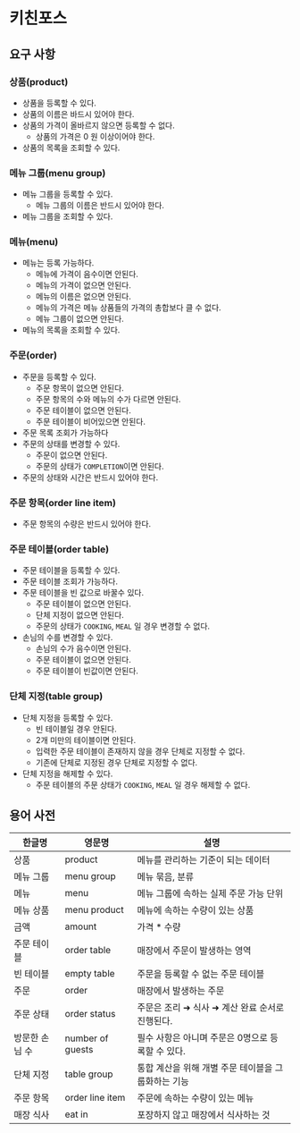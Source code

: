 # 키친포스

## 요구 사항

### 상품(product)

- 상품을 등록할 수 있다.
- 상품의 이름은 바드시 있어야 한다.
- 상품의 가격이 올바르지 않으면 등록할 수 없다.
    - 상품의 가격은 0 원 이상이어야 한다.
- 상품의 목록을 조회할 수 있다.

### 메뉴 그룹(menu group)

- 메뉴 그룹을 등록할 수 있다.
  - 메뉴 그룹의 이름은 반드시 있어야 한다.
- 메뉴 그룹을 조회할 수 있다.

### 메뉴(menu)

- 메뉴는 등록 가능하다.
    - 메뉴에 가격이 음수이면 안된다.
    - 메뉴의 가격이 없으면 안된다.
    - 메뉴의 이름은 없으면 안된다.
    - 메뉴의 가격은 메뉴 상품들의 가격의 총합보다 클 수 없다.
    - 메뉴 그룹이 없으면 안된다.
- 메뉴의 목록을 조회할 수 있다.

### 주문(order)

- 주문을 등록할 수 있다.
    - 주문 항목이 없으면 안된다.
    - 주문 항목의 수와 메뉴의 수가 다르면 안된다.
    - 주문 테이블이 없으면 안된다.
    - 주문 테이블이 비어있으면 안된다.
- 주문 목록 조회가 가능하다
- 주문의 상태를 변경할 수 있다.
    - 주문이 없으면 안된다.
    - 주문의 상태가 `COMPLETION`이면 안된다.
- 주문의 상태와 시간은 반드시 있어야 한다.

### 주문 항목(order line item)

- 주문 항목의 수량은 반드시 있어야 한다.

### 주문 테이블(order table)

- 주문 테이블을 등록할 수 있다.
- 주문 테이블 조회가 가능하다.
- 주문 테이블을 빈 값으로 바꿀수 있다.
    - 주문 테이블이 없으면 안된다.
    - 단체 지정이 없으면 안된다.
    - 주문의 상태가 `COOKING`, `MEAL` 일 경우 변경할 수 없다.
- 손님의 수를 변경할 수 있다.
    - 손님의 수가 음수이면 안된다.
    - 주문 테이블이 없으면 안된다.
    - 주문 테이블이 빈값이면 안된다.

### 단체 지정(table group)

- 단체 지정을 등록할 수 있다.
    - 빈 테이블일 경우 안된다.
    - 2개 미만의 테이블이면 안된다.
    - 입력한 주문 테이블이 존재하지 않을 경우 단체로 지정할 수 없다.
    - 기존에 단체로 지정된 경우 단체로 지정할 수 없다.
- 단체 지정을 해제할 수 있다.
    - 주문 테이블의 주문 상태가 `COOKING`, `MEAL` 일 경우 해제할 수 없다.

## 용어 사전

| 한글명 | 영문명 | 설명 |
| --- | --- | --- |
| 상품 | product | 메뉴를 관리하는 기준이 되는 데이터 |
| 메뉴 그룹 | menu group | 메뉴 묶음, 분류 |
| 메뉴 | menu | 메뉴 그룹에 속하는 실제 주문 가능 단위 |
| 메뉴 상품 | menu product | 메뉴에 속하는 수량이 있는 상품 |
| 금액 | amount | 가격 * 수량 |
| 주문 테이블 | order table | 매장에서 주문이 발생하는 영역 |
| 빈 테이블 | empty table | 주문을 등록할 수 없는 주문 테이블 |
| 주문 | order | 매장에서 발생하는 주문 |
| 주문 상태 | order status | 주문은 조리 ➜ 식사 ➜ 계산 완료 순서로 진행된다. |
| 방문한 손님 수 | number of guests | 필수 사항은 아니며 주문은 0명으로 등록할 수 있다. |
| 단체 지정 | table group | 통합 계산을 위해 개별 주문 테이블을 그룹화하는 기능 |
| 주문 항목 | order line item | 주문에 속하는 수량이 있는 메뉴 |
| 매장 식사 | eat in | 포장하지 않고 매장에서 식사하는 것 |
